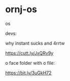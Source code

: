 # ornj-os
os

devs:



why instant sucks and 4rrtw


https://cutt.ly/JxQRv9y



o face folder with o file:

https://bit.ly/3uGkH72
